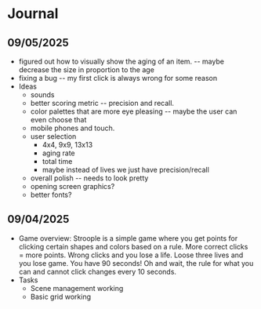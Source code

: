 # Journal

## 09/05/2025
- figured out how to visually show the aging of an item. -- maybe decrease the size in proportion to the age
- fixing a bug -- my first click is always wrong for some reason 
- Ideas
    - sounds 
    - better scoring metric -- precision and recall. 
    - color palettes that are more eye pleasing -- maybe the user can even choose that 
    - mobile phones and touch. 
    - user selection
        - 4x4, 9x9, 13x13 
        - aging rate 
        - total time 
        - maybe instead of lives we just have precision/recall 
    - overall polish -- needs to look pretty 
    - opening screen graphics? 
    - better fonts? 

## 09/04/2025
- Game overview: Stroople is a simple game where you get points for clicking certain shapes and colors based on a rule. More correct clicks = more points. Wrong clicks and you lose a life. Loose three lives and you lose game. You have 90 seconds! Oh and wait, the rule for what you can and cannot click changes every 10 seconds.  
- Tasks 
    - Scene management working
    - Basic grid working 

